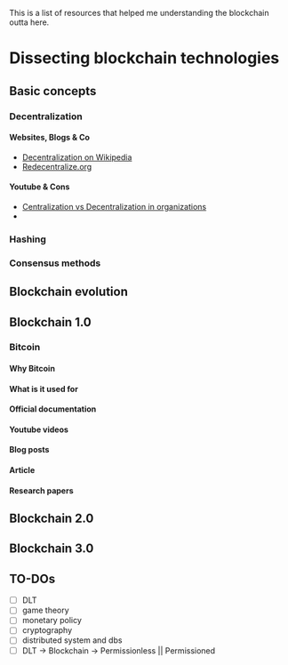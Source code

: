 This is a list of resources that helped me understanding the blockchain outta here.
# Dissecting blockchain technologies


## Basic concepts
### Decentralization
#### Websites, Blogs & Co
- [Decentralization on Wikipedia](https://en.wikipedia.org/wiki/Decentralization)
- [Redecentralize.org](https://redecentralize.org/)
#### Youtube & Cons
- [Centralization vs Decentralization in organizations](https://www.youtube.com/watch?v=jviFsd4hhfE)
- 
### Hashing
### Consensus methods
## Blockchain evolution
## Blockchain 1.0
### Bitcoin
#### Why Bitcoin
#### What is it used for
#### Official documentation
#### Youtube videos
#### Blog posts
#### Article
#### Research papers
##  Blockchain 2.0
## Blockchain 3.0

## TO-DOs
- [ ] DLT 
- [ ] game theory
- [ ] monetary policy
- [ ] cryptography
- [ ] distributed system and dbs
- [ ] DLT -> Blockchain -> Permissionless || Permissioned